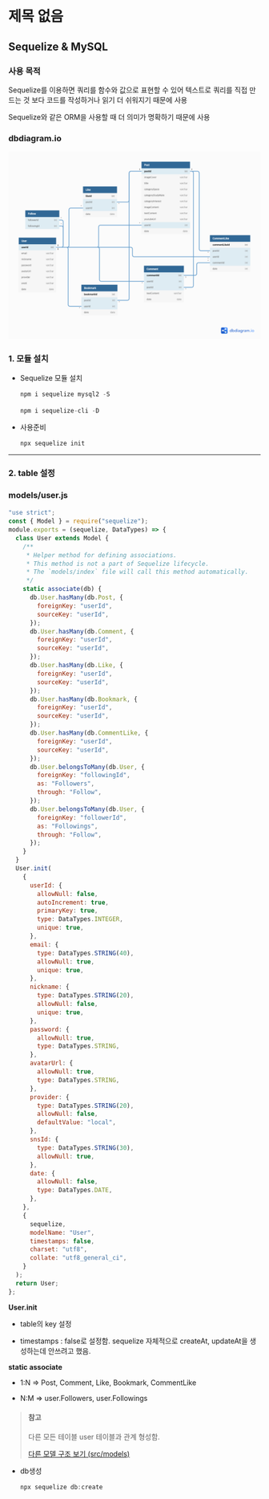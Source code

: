 # 제목 없음

## Sequelize & MySQL

### 사용 목적

Sequelize를 이용하면 쿼리를 함수와 값으로 표현할 수 있어 텍스트로 쿼리를 직접 만드는 것 보다 코드를 작성하거나 읽기 더 쉬워지기 때문에 사용

Sequelize와 같은 ORM을 사용할 때 더 의미가 명확하기 때문에 사용

### dbdiagram.io

![focus-with-me.png](./image/focus-with-me.png)

### 1. 모듈 설치

- Sequelize 모듈 설치

  ```jsx
  npm i sequelize mysql2 -S

  npm i sequelize-cli -D
  ```

- 사용준비
  ```jsx
  npx sequelize init
  ```

---

### 2. table 설정

### models/user.js

```jsx
"use strict";
const { Model } = require("sequelize");
module.exports = (sequelize, DataTypes) => {
  class User extends Model {
    /**
     * Helper method for defining associations.
     * This method is not a part of Sequelize lifecycle.
     * The `models/index` file will call this method automatically.
     */
    static associate(db) {
      db.User.hasMany(db.Post, {
        foreignKey: "userId",
        sourceKey: "userId",
      });
      db.User.hasMany(db.Comment, {
        foreignKey: "userId",
        sourceKey: "userId",
      });
      db.User.hasMany(db.Like, {
        foreignKey: "userId",
        sourceKey: "userId",
      });
      db.User.hasMany(db.Bookmark, {
        foreignKey: "userId",
        sourceKey: "userId",
      });
      db.User.hasMany(db.CommentLike, {
        foreignKey: "userId",
        sourceKey: "userId",
      });
      db.User.belongsToMany(db.User, {
        foreignKey: "followingId",
        as: "Followers",
        through: "Follow",
      });
      db.User.belongsToMany(db.User, {
        foreignKey: "followerId",
        as: "Followings",
        through: "Follow",
      });
    }
  }
  User.init(
    {
      userId: {
        allowNull: false,
        autoIncrement: true,
        primaryKey: true,
        type: DataTypes.INTEGER,
        unique: true,
      },
      email: {
        type: DataTypes.STRING(40),
        allowNull: true,
        unique: true,
      },
      nickname: {
        type: DataTypes.STRING(20),
        allowNull: false,
        unique: true,
      },
      password: {
        allowNull: true,
        type: DataTypes.STRING,
      },
      avatarUrl: {
        allowNull: true,
        type: DataTypes.STRING,
      },
      provider: {
        type: DataTypes.STRING(20),
        allowNull: false,
        defaultValue: "local",
      },
      snsId: {
        type: DataTypes.STRING(30),
        allowNull: true,
      },
      date: {
        allowNull: false,
        type: DataTypes.DATE,
      },
    },
    {
      sequelize,
      modelName: "User",
      timestamps: false,
      charset: "utf8",
      collate: "utf8_general_ci",
    }
  );
  return User;
};
```

**User.init**

- table의 key 설정

- timestamps : false로 설정함. sequelize 자체적으로 createAt, updateAt을 생성하는데 안쓰려고 했음.

**static associate**

- 1:N ⇒ Post, Comment, Like, Bookmark, CommentLike

- N:M ⇒ user.Followers, user.Followings

> #### 참고
>
> 다른 모든 테이블 user 테이블과 관계 형성함.
>
> [다른 모델 구조 보기 (src/models)](https://github.com/JangJaeWon22/focus-with-me/tree/main/src/models)

- db생성
  ```jsx
  npx sequelize db:create
  ```
